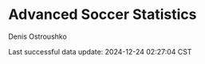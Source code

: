 # Advanced Soccer Statistics
Denis Ostroushko

<!-- gfm -->

Last successful data update: 2024-12-24 02:27:04 CST
